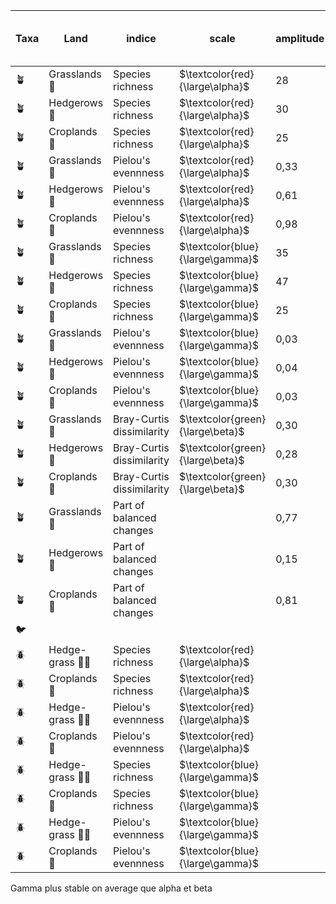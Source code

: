 

| Taxa | Land             | indice                    | scale                            | amplitude | Stable cross 3 land? |
| ---- | ---------------- | ------------------------- | -------------------------------- | --------- | :------------------- |
| 🪴   | Grasslands 🌿    | Species richness          | $\textcolor{red}{\large\alpha}$  | 28        | Y 🟢                 |
| 🪴   | Hedgerows 🌳     | Species richness          | $\textcolor{red}{\large\alpha}$  | 30        | E                    |
| 🪴   | Croplands 🌽     | Species richness          | $\textcolor{red}{\large\alpha}$  | 25        | S                    |
| 🪴   | Grasslands 🌿    | Pielou's evennness        | $\textcolor{red}{\large\alpha}$  | 0,33      | N 🔴                 |
| 🪴   | Hedgerows 🌳     | Pielou's evennness        | $\textcolor{red}{\large\alpha}$  | 0,61      | O                    |
| 🪴   | Croplands 🌽     | Pielou's evennness        | $\textcolor{red}{\large\alpha}$  | 0,98      | P                    |
| 🪴   | Grasslands 🌿    | Species richness          | $\textcolor{blue}{\large\gamma}$ | 35        | M 🟠                 |
| 🪴   | Hedgerows 🌳     | Species richness          | $\textcolor{blue}{\large\gamma}$ | 47        | I                    |
| 🪴   | Croplands 🌽     | Species richness          | $\textcolor{blue}{\large\gamma}$ | 25        | D                    |
| 🪴   | Grasslands 🌿    | Pielou's evennness        | $\textcolor{blue}{\large\gamma}$ | 0,03      | Y 🟢                 |
| 🪴   | Hedgerows 🌳     | Pielou's evennness        | $\textcolor{blue}{\large\gamma}$ | 0,04      | E                    |
| 🪴   | Croplands 🌽     | Pielou's evennness        | $\textcolor{blue}{\large\gamma}$ | 0,03      | S                    |
| 🪴   | Grasslands 🌿    | Bray-Curtis dissimilarity | $\textcolor{green}{\large\beta}$ | 0,30      | Y 🟢                 |
| 🪴   | Hedgerows 🌳     | Bray-Curtis dissimilarity | $\textcolor{green}{\large\beta}$ | 0,28      | E                    |
| 🪴   | Croplands 🌽     | Bray-Curtis dissimilarity | $\textcolor{green}{\large\beta}$ | 0,30      | S                    |
| 🪴   | Grasslands 🌿    | Part of balanced changes  |                                  | 0,77      | N 🔴                 |
| 🪴   | Hedgerows 🌳     | Part of balanced changes  |                                  | 0,15      | O                    |
| 🪴   | Croplands 🌽     | Part of balanced changes  |                                  | 0,81      | P                    |
| 🐦   |                  |                           |                                  |           |                      |
| 🪲   | Hedge-grass 🌳🌿 | Species richness          | $\textcolor{red}{\large\alpha}$  |           |                      |
| 🪲   | Croplands 🌽     | Species richness          | $\textcolor{red}{\large\alpha}$  |           |                      |
| 🪲   | Hedge-grass 🌳🌿 | Pielou's evennness        | $\textcolor{red}{\large\alpha}$  |           |                      |
| 🪲   | Croplands 🌽     | Pielou's evennness        | $\textcolor{red}{\large\alpha}$  |           |                      |
| 🪲   | Hedge-grass 🌳🌿 | Species richness          | $\textcolor{blue}{\large\gamma}$ |           |                      |
| 🪲   | Croplands 🌽     | Species richness          | $\textcolor{blue}{\large\gamma}$ |           |                      |
| 🪲   | Hedge-grass 🌳🌿 | Pielou's evennness        | $\textcolor{blue}{\large\gamma}$ |           |                      |
| 🪲   | Croplands 🌽     | Pielou's evennness        | $\textcolor{blue}{\large\gamma}$ |           |                      |
Gamma plus stable on average que alpha et beta
